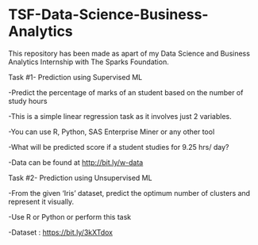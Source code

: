 # TSF-Data-Science-Business-Analytics
This repository has been made as apart of my Data Science and Business Analytics Internship with The Sparks Foundation.

Task #1- Prediction using Supervised ML 

-Predict the percentage of marks of an student based on the number of study hours

-This is a simple linear regression task as it involves just 2 variables.

-You can use R, Python, SAS Enterprise Miner or any other tool

-What will be predicted score if a student studies for 9.25 hrs/ day?

-Data can be found at http://bit.ly/w-data







Task #2- Prediction using Unsupervised ML

-From the given ‘Iris’ dataset, predict the optimum number of clusters and represent it visually.

-Use R or Python or perform this task

-Dataset : https://bit.ly/3kXTdox
